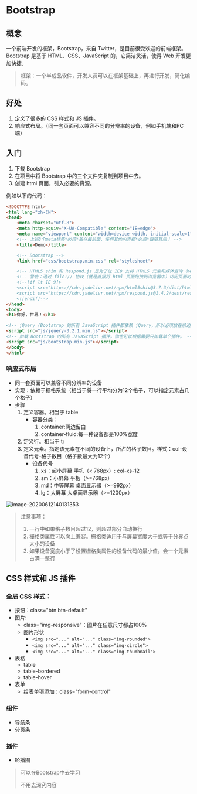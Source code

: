 # Bootstrap

## 概念

一个前端开发的框架，Bootstrap，来自 Twitter，是目前很受欢迎的前端框架。Bootstrap 是基于 HTML、CSS、JavaScript 的，它简洁灵活，使得 Web 开发更加快捷。

> 框架：一个半成品软件，开发人员可以在框架基础上，再进行开发，简化编码。

## 好处

1. 定义了很多的 CSS 样式和 JS 插件。
2. 响应式布局。（同一套页面可以兼容不同的分辨率的设备，例如手机端和PC端）

## 入门

1. 下载 Bootstrap
2. 在项目中将 Bootstrap 中的三个文件夹复制到项目中去。
3. 创建 html 页面，引入必要的资源。

例如以下的代码：

```html
<!DOCTYPE html>
<html lang="zh-CN">
<head>
    <meta charset="utf-8">
    <meta http-equiv="X-UA-Compatible" content="IE=edge">
    <meta name="viewport" content="width=device-width, initial-scale=1">
    <!-- 上述3个meta标签*必须*放在最前面，任何其他内容都*必须*跟随其后！ -->
    <title>Demo</title>

    <!-- Bootstrap -->
    <link href="css/bootstrap.min.css" rel="stylesheet">

    <!-- HTML5 shim 和 Respond.js 是为了让 IE8 支持 HTML5 元素和媒体查询（media queries）功能 -->
    <!-- 警告：通过 file:// 协议（就是直接将 html 页面拖拽到浏览器中）访问页面时 Respond.js 不起作用 -->
    <!--[if lt IE 9]>
    <script src="https://cdn.jsdelivr.net/npm/html5shiv@3.7.3/dist/html5shiv.min.js"></script>
    <script src="https://cdn.jsdelivr.net/npm/respond.js@1.4.2/dest/respond.min.js"></script>
    <![endif]-->
</head>
<body>
<h1>你好，世界！</h1>

<!-- jQuery (Bootstrap 的所有 JavaScript 插件都依赖 jQuery，所以必须放在前边) -->
<script src="js/jquery-3.2.1.min.js"></script>
<!-- 加载 Bootstrap 的所有 JavaScript 插件。你也可以根据需要只加载单个插件。 -->
<script src="js/bootstrap.min.js"></script>
</body>
</html>
```

### 响应式布局

- 同一套页面可以兼容不同分辨率的设备
- 实现：依赖于栅格系统（相当于将一行平均分为12个格子，可以指定元素占几个格子）
- 步骤
  1. 定义容器。相当于 table
     - 容器分类：
       1. container:两边留白
       2. container-fluid:每一种设备都是100%宽度
  2. 定义行。相当于 tr
  3. 定义元素。指定该元素在不同的设备上，所占的格子数目。样式：col-设备代号-格子数目（格子数最大为12个）
     - 设备代号
       1. xs：超小屏幕	手机（< 768px）: col-xs-12
       2. sm：小屏幕 平板（>=768px）
       3. md：中等屏幕 桌面显示器（>=992px）
       4. lg：大屏幕 大桌面显示器（>=1200px）

![image-20200612140131353](F:\笔记\007\Bootstrap学习.png)

> 注意事项：
>
> 1. 一行中如果格子数目超过12，则超过部分自动换行
> 2. 栅格类属性可以向上兼容。栅格类适用于与屏幕宽度大于或等于分界点大小的设备
> 3. 如果设备宽度小于了设置栅格类属性的设备代码的最小值。会一个元素占满一整行

## CSS 样式和 JS 插件

### 全局 CSS 样式：

- 按钮：class="btn btn-default"
- 图片:
  - class="img-responsive"：图片在任意尺寸都占100%
  - 图片形状
    - `<img src="..." alt="..." class="img-rounded">`
    - `<img src="..." alt="..." class="img-circle">`
    - `<img src="..." alt="..." class="img-thumbnail">`
- 表格
  - table
  - table-bordered
  - table-hover
- 表单
  - 给表单项添加：class="form-control"

### 组件

- 导航条
- 分页条

### 插件

- 轮播图

> 可以在Bootstrap中去学习
>
> 不用去深究内容